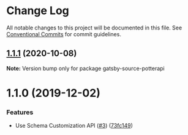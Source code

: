 # Change Log

All notable changes to this project will be documented in this file.
See [Conventional Commits](https://conventionalcommits.org) for commit guidelines.

## [1.1.1](https://github.com/LekoArts/gatsby-source-potterapi/compare/gatsby-source-potterapi@1.1.0...gatsby-source-potterapi@1.1.1) (2020-10-08)

**Note:** Version bump only for package gatsby-source-potterapi





# 1.1.0 (2019-12-02)


### Features

* Use Schema Customization API ([#3](https://github.com/LekoArts/gatsby-source-potterapi/issues/3)) ([73fc149](https://github.com/LekoArts/gatsby-source-potterapi/commit/73fc149fa170b0d693a88e1068a304b3dd6cb597))
